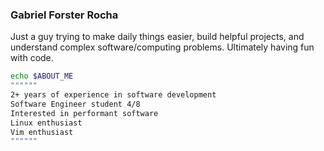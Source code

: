 ### Gabriel Forster Rocha

Just a guy trying to make daily things easier, build helpful projects, and understand complex software/computing problems. Ultimately having fun with code.

```bash
echo $ABOUT_ME
""""""
2+ years of experience in software development
Software Engineer student 4/8
Interested in performant software
Linux enthusiast
Vim enthusiast
""""""
```
